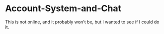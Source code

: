 # Account-System-and-Chat
This is not online, and it probably won't be, but I wanted to see if I could do it.
